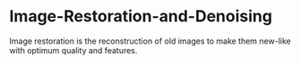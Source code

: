 # Image-Restoration-and-Denoising
Image restoration is the reconstruction of old images to make them new-like with optimum quality and features.
